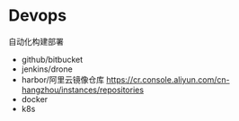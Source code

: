 # Devops
自动化构建部署
+ github/bitbucket
+ jenkins/drone
+ harbor/阿里云镜像仓库  https://cr.console.aliyun.com/cn-hangzhou/instances/repositories
+ docker
+ k8s
